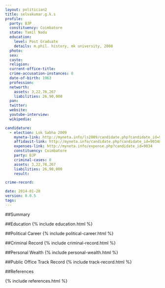 ```yaml
---
layout: politician2
title: selvakumar.g.k.s
profile: 
  party: BJP
  constituency: Coimbatore
  state: Tamil Nadu
  education: 
    level: Post Graduate
    details: m.phil. history, mk university, 2008
  photo: 
  sex: 
  caste: 
  religion: 
  current-office-title: 
  crime-accusation-instances: 0
  date-of-birth: 1963
  profession: 
  networth: 
    assets: 3,22,76,267
    liabilities: 26,90,000
  pan: 
  twitter: 
  website: 
  youtube-interview: 
  wikipedia: 

candidature: 
  - election: Lok Sabha 2009
    myneta-link: http://myneta.info/ls2009/candidate.php?candidate_id=9034
    affidavit-link: http://myneta.info/candidate.php?candidate_id=9034&scan=original
    expenses-link: http://myneta.info/expense.php?candidate_id=9034
    constituency: Coimbatore 
    party: BJP
    criminal-cases: 0
    assets: 3,22,76,267
    liabilities: 26,90,000
    result:  

crime-record: 

date: 2014-01-28
version: 0.0.5
tags: 
---
```

##Summary


##Education
{% include education.html %}


##Political Career
{% include political-career.html %}


##Criminal Record
{% include criminal-record.html %}


##Personal Wealth
{% include personal-wealth.html %}


##Public Office Track Record
{% include track-record.html %}


##References


{% include references.html %}